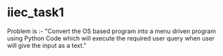 # iiec_task1
Problem is :- "Convert the OS based program into a menu driven program using Python Code which will execute the required user query when user will give the input as a text."

